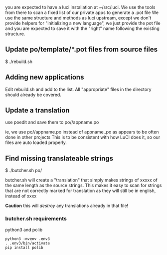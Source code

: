 
you are expected to have a luci installation at ~/src/luci.
We use the tools from there to scan a fixed list of our private apps to generate a .pot file
We use the same structure and methods as luci upstream, except we don't provide helpers for "initializing a new language", we just provide the pot file and you are expected to save it with the "right" name following the existing structure.

## Update po/template/\*.pot files from source files
$ ./rebuild.sh 

## Adding new applications

Edit rebuild.sh and add to the list.  All "appropriate" files in the directory should already be covered.

## Update a translation
use poedit and save them to po/<langid>/appname.po

ie, we use po/<langid>/appname.po instead of appname.<langid>.po as appears to be often done in other projects
This is to be consistent with how LuCI does it, so our files are auto loaded properly.

## Find missing translateable strings

$ ./butcher.sh po/<testlanguage>

butcher.sh will create a "translation" that simply makes strings of xxxxx of the same length as the
source strings.  This makes it easy to scan for strings that are not correctly marked for translation
as they will still be in english, instead of xxxx

__Caution__ this will _destroy_ any translations already in that file!

### butcher.sh requirements
python3 and polib
```
python3 -mvenv .env3
. .env3/bin/activate
pip install polib
```
